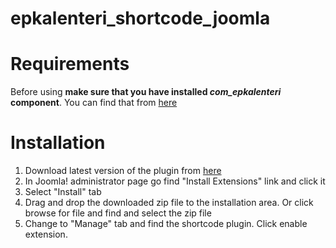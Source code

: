 # epkalenteri_shortcode_joomla

# Requirements
Before using **make sure that you have installed _com_epkalenteri_ component**. You can find that from [here](https://github.com/Metatavu/com_epkalenteri)

# Installation
  1. Download latest version of the plugin from [here](https://github.com/Metatavu/epkalenteri_shortcode_joomla/releases)
  2. In Joomla! administrator page go find "Install Extensions" link and click it
  3. Select "Install" tab
  4. Drag and drop the downloaded zip file to the installation area. Or click browse for file and find and select the zip file
  5. Change to "Manage" tab and find the shortcode plugin. Click enable extension.

